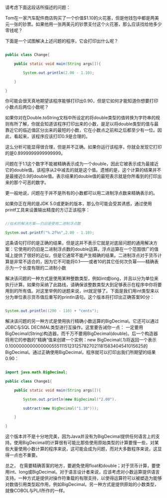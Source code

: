 请考虑下面这段话所描述的问题： 
Tom在一家汽车配件商店购买了一个价值$1.10的火花塞，但是他钱包中都是两美元一张的钞票。如果他用一张两美元的钞票支付这个火花塞，那么应该找给他多少零钱呢？ 
下面是一个试图解决上述问题的程序，它会打印出什么呢？ 
```java  
public class Change{
	public static void main(String args[]){
		System.out.println(2.00 - 1.10);
	}
}
```
你可能会很天真地期望该程序能够打印出0.90，但是它如何才能知道你想要打印小数点后两位小数呢？ 
如果你对在Double.toString文档中所设定的将double类型的值转换为字符串的规则有所了解，你就会知道该程序打印出来的小数，是足以将double类型的值与最靠近它的临近值区分出来的最短的小数，它在小数点之前和之后都至少有一位。因此，看起来，该程序应该打印0.9是合理的。 
这么分析可能显得很合理，但是并不正确。如果你运行该程序，你就会发现它打印的是0.8999999999999999。 
问题在于1.1这个数字不能被精确表示成为一个double，因此它被表示成为最接近它的double值。该程序从2中减去的就是这个值。遗憾的是，这个计算的结果并不是最接近0.9的double值。表示结果的double值的最短表示就是你所看到的打印出来的那个可恶的数字。 
更一般地说，问题在于并不是所有的小数都可以用二进制浮点数来精确表示的。 
如果你正在用的是JDK 5.0或更新的版本，那么你可能会受其诱惑，通过使用printf工具来设置输出精度的方订正该程序： 
```java  
//拙劣的解决方案——仍旧是使用二进制浮点数
System.out.printf("%.2f%n",2.00 - 1.10);
```
这条语句打印的是正确的结果，但是这并不表示它就是对底层问题的通用解决方案：它使用的仍旧是二进制浮点数的double运算。浮点运算在一个范围很广的值域上提供了很好的近似，但是它通常不能产生精确的结果。二进制浮点对于货币计算是非常不适合的，因为它不可能将0.1——或者10的其它任何次负幂——精确表示为一个长度有限的二进制小数 
解决该问题的一种方式是使用某种整数类型，例如int或long，并且以分为单位来执行计算。如果你采纳了此路线，请确保该整数类型大到足够表示在程序中你将要用到的所有值。对这里举例的谜题来说，int就足够了。下面是我们用int类型来以分为单位表示货币值后重写的println语句。这个版本将打印出正确答案90分：
```java   
System.out.println((200 - 110) + "cents");
```
解决该问题的另一种方式是使用执行精确小数运算的BigDecimal。它还可以通过JDBC与SQL DECIMAL类型进行互操作。这里要告诫你一点： 一定要用BigDecimal(String)构造器，而千万不要用BigDecimal(double)。后一个构造器将用它的参数的“精确”值来创建一个实例：new BigDecimal(.1)将返回一个表示0.100000000000000055511151231257827021181583404541015625的BigDecimal。通过正确使用BigDecimal，程序就可以打印出我们所期望的结果0.90： 
```java  
import java.math.BigDecimal;
public class Change1{
	public static void main(String args[]){
		System.out.println(new BigDecimal("2.00").
		subtract(new BigDecimal("1.10")));
	}
}
```
这个版本并不是十分地完美，因为Java并没有为BigDecimal提供任何语言上的支持。使用BigDecimal的计算很有可能比那些使用原始类型的计算要慢一些，对某些大量使用小数计算的程序来说，这可能会成为问题，而对大多数程序来说，这显得一点也不重要。 
总之， 在需要精确答案的地方，要避免使用float和double；对于货币计算，要使用int、long或BigDecimal。对于语言设计者来说，应该考虑对小数运算提供语言支持。一种方式是提供对操作符重载的有限支持，以使得运算符可以被塑造为能够对数值引用类型起作用，例如BigDecimal。另一种方式是提供原始的小数类型，就像COBOL与PL/I所作的一样。